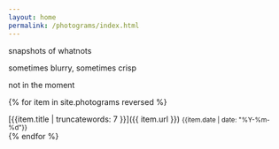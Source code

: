 ```yaml
---
layout: home
permalink: /photograms/index.html
---
```

<div class="boxes">

<div class="box box2">

snapshots of whatnots

sometimes blurry, sometimes crisp

not in the moment

</div>


{% for item in site.photograms reversed %}
<div class="box altbox" style="background-image: url({{item.thumbnail}});">
[{{item.title | truncatewords: 7 }}]({{ item.url }})
<small>{{item.date | date: "%Y-%m-%d"}}</small>
</div>
{% endfor %}

</div>
